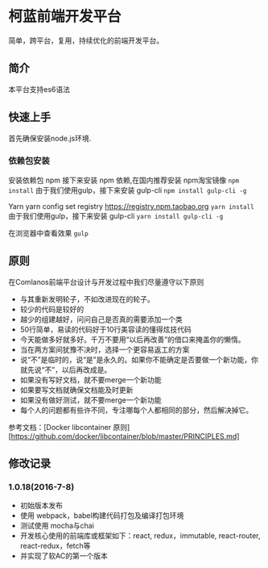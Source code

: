# 柯蓝前端开发平台
简单，跨平台，复用，持续优化的前端开发平台。

## 简介
本平台支持es6语法

## 快速上手
首先确保安装node.js环境.

### 依赖包安装
安装依赖包
npm
接下来安装 npm 依赖,在国内推荐安装 npm淘宝镜像
``npm install``
由于我们使用gulp，接下来安装 gulp-cli
``npm install gulp-cli -g``

Yarn
yarn config set registry https://registry.npm.taobao.org
``yarn install``
由于我们使用gulp，接下来安装 gulp-cli
``yarn install gulp-cli -g``

在浏览器中查看效果
``gulp``

## 原则
在Comlanos前端平台设计与开发过程中我们尽量遵守以下原则

* 与其重新发明轮子，不如改进现在的轮子。
* 较少的代码是较好的
* 越少的组建越好，问问自己是否真的需要添加一个类
* 50行简单，易读的代码好于10行美容读的懂得炫技代码
* 今天能做多好就多好。千万不要用“以后再改善”的借口来掩盖你的懒惰。
* 当在两方案间犹豫不决时，选择一个更容易返工的方案
* 说“不”是临时的，说“是”是永久的。如果你不能确定是否要做一个新功能，你就先说“不”，以后再改成是。
* 如果没有写好文档，就不要merge一个新功能
* 如果要写文档就确保文档能及时更新
* 如果没有做好测试，就不要merge一个新功能
* 每个人的问题都有些许不同，专注哪每个人都相同的部分，然后解决掉它。

参考文档：[Docker libcontainer 原则][https://github.com/docker/libcontainer/blob/master/PRINCIPLES.md]

## 修改记录

### 1.0.18(2016-7-8)
- 初始版本发布
- 使用 webpack，babel构建代码打包及编译打包环境
- 测试使用 mocha与chai
- 开发核心使用的前端库或框架如下：react, redux，immutable, react-router, react-redux，fetch等
- 并实现了软AC的第一个版本
